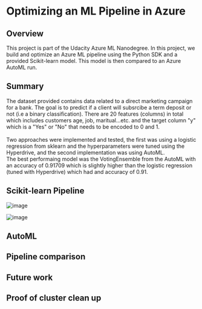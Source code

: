 # Optimizing an ML Pipeline in Azure

## Overview
This project is part of the Udacity Azure ML Nanodegree.
In this project, we build and optimize an Azure ML pipeline using the Python SDK and a provided Scikit-learn model.
This model is then compared to an Azure AutoML run.

## Summary
The dataset provided contains data related to a direct marketing campaign for a bank. The goal is to predict if a client will subsrcibe a term deposit or not (i.e a binary classification). There are 20 features (columns) in total which includes customers age, job, maritual...etc. and the target column "y" which is a "Yes" or "No" that needs to be encoded to 0 and 1. <br> <br>
Two approaches were implemented and tested, the first was using a logistic regression from sklearn and the hyperparameters were tuned using the Hyperdrive, and the second implementation was using AutoML. <br>
The best performaing model was the VotingEnsemble from the AutoML with an accuracy of 0.91709 which is slightly higher than the logistic regression (tuned with Hyperdrive) which had and accuracy of 0.91.

## Scikit-learn Pipeline

![image](https://user-images.githubusercontent.com/43079200/116450659-ef80ed80-a831-11eb-8b89-d94c1750dccf.png)

![image](https://user-images.githubusercontent.com/43079200/116450716-00c9fa00-a832-11eb-9e95-5bdc8d96bc4e.png)


## AutoML


## Pipeline comparison


## Future work


## Proof of cluster clean up

